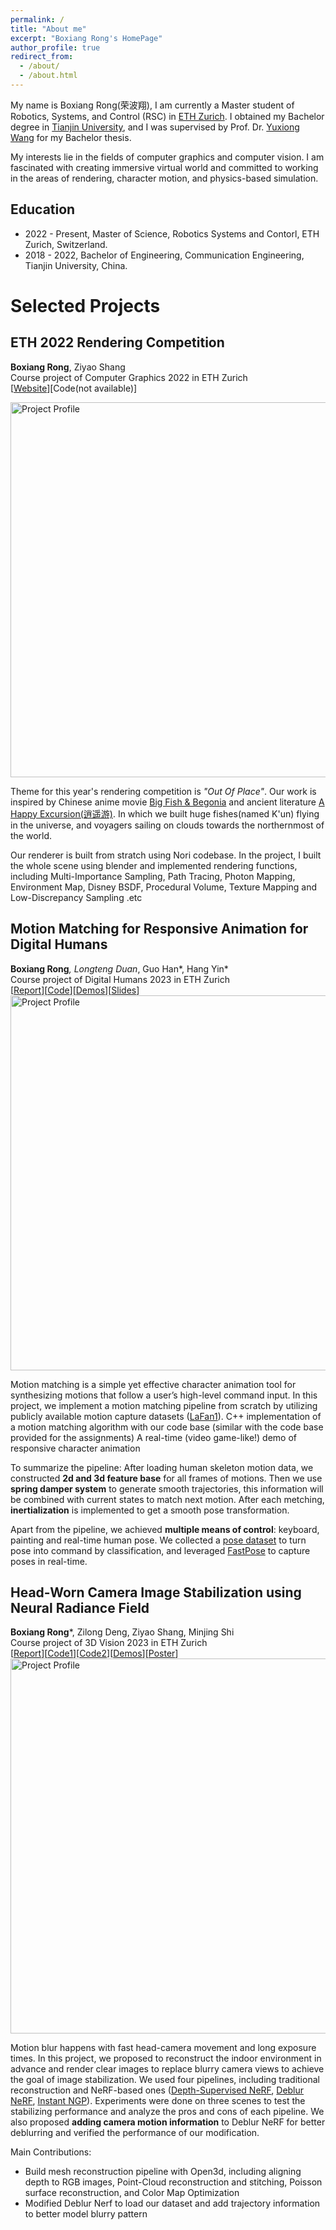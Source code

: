 ```yaml
---
permalink: /
title: "About me"
excerpt: "Boxiang Rong's HomePage"
author_profile: true
redirect_from: 
  - /about/
  - /about.html
---
```


My name is Boxiang Rong(荣波翔), I am currently a Master student of Robotics, Systems, and Control (RSC) in [ETH Zurich](https://ethz.ch/en.html). I obtained my Bachelor degree in [Tianjin University](http://www.tju.edu.cn/english/index.htm), and I was supervised by Prof. Dr. [Yuxiong Wang](https://yxw.web.illinois.edu/) for my Bachelor thesis.

My interests lie in the fields of computer graphics and computer vision. I am fascinated with creating immersive virtual world and committed to working in the areas of rendering, character motion, and physics-based simulation.

## Education

* 2022 - Present, Master of Science, Robotics Systems and Contorl, ETH Zurich, Switzerland.
* 2018 - 2022, Bachelor of Engineering, Communication Engineering, Tianjin University, China.



# Selected Projects
## ETH 2022 Rendering Competition
<strong>Boxiang Rong</strong>, Ziyao Shang  
Course project of Computer Graphics 2022 in ETH Zurich  
[[Website]()][Code(not available)]  
<!-- ![Project Profile](../images/rendering_competition.gif) -->
<img src="../images/rendering_competition.gif" alt="Project Profile" width="600px">  

Theme for this year's rendering competition is _"Out Of Place"_. Our work is inspired by Chinese anime movie [Big Fish & Begonia](https://www.imdb.com/title/tt1920885/) and ancient literature [A Happy Excursion(逍遥游)](https://link.springer.com/chapter/10.1007/978-3-662-48075-5_1). In which we built huge fishes(named K'un) flying in the universe, and voyagers sailing on clouds towards the northernmost of the world.

Our renderer is built from stratch using Nori codebase. In the project, I built the whole scene using blender and implemented rendering functions, including Multi-Importance Sampling, Path Tracing, Photon Mapping, Environment Map, Disney BSDF, Procedural Volume, Texture Mapping and Low-Discrepancy Sampling .etc


## Motion Matching for Responsive Animation for Digital Humans
<strong>Boxiang Rong</strong>*, Longteng Duan*, Guo Han*, Hang Yin*  
Course project of Digital Humans 2023 in ETH Zurich  
[[Report]()][[Code](https://github.com/Ribosome-rbx/Motion-Matching-for-Human-Skeleton)][[Demos](https://youtube.com/playlist?list=PLUffCQyBEYtYXr-pVqqUgSG1Ncxp4UzAb)][[Slides](https://docs.google.com/presentation/d/13Kz_PvJAkfzi9m_gFjUCRpPG92N0RBROceEzudvjc8I/edit?usp=sharing)]  
<img src="../images/dg.gif" alt="Project Profile" width="600px">

Motion matching is a simple yet effective character animation tool for synthesizing motions that follow a user’s high-level command input. In this project, we implement a motion matching pipeline from scratch by utilizing publicly available motion capture datasets ([LaFan1](https://github.com/ubisoft/ubisoft-laforge-animation-dataset)).
C++ implementation of a motion matching algorithm with our code base (similar with the code base provided for the assignments)
A real-time (video game-like!) demo of responsive character animation  

To summarize the pipeline: After loading human skeleton motion data, we constructed **2d and 3d feature base** for all frames of motions. Then we use **spring damper system** to generate smooth trajectories, this information will be combined with current states to match next motion. After each metching, **inertialization** is implemented to get a smooth pose transformation.

Apart from the pipeline, we achieved **multiple means of control**: keyboard, painting and real-time human pose. We collected a [pose dataset](https://github.com/Ribosome-rbx/pose-classifier-on-fastpose) to turn pose into command by classification, and leveraged [FastPose](https://drnoodle.github.io/fastpose_html/) to capture poses in real-time. 
## Head-Worn Camera Image Stabilization using Neural Radiance Field
<strong>Boxiang Rong</strong>*, Zilong Deng, Ziyao Shang, Minjing Shi  
Course project of 3D Vision 2023 in ETH Zurich  
[[Report]()][[Code1](https://github.com/Ribosome-rbx/Color_Map_Optimization)][[Code2](https://github.com/Ribosome-rbx/TrajDeblur-NeRF)][[Demos](https://youtube.com/playlist?list=PLUffCQyBEYtbOQg4-66ZrcuNmsX0OXVKv)][[Poster](https://docs.google.com/presentation/d/1ka6ztHGhPxwDq_VgpPXk0cOhuihfD-ee4sKPxdE_RLg/edit?usp=sharing)]  
<img src="../images/room.gif" alt="Project Profile" width="600px">  

Motion blur happens with fast head-camera movement and long exposure times. In this project, we proposed to reconstruct the indoor environment in advance and render clear images to replace blurry camera views to achieve the goal of image stabilization. We used four pipelines, including traditional reconstruction and NeRF-based ones ([Depth-Supervised NeRF](https://github.com/dunbar12138/DSNeRF), [Deblur NeRF](https://github.com/limacv/Deblur-NeRF), [Instant NGP](https://github.com/NVlabs/instant-ngp)). Experiments were done on three scenes to test the stabilizing performance and analyze the pros and cons of each pipeline. We also proposed **adding camera motion information** to Deblur NeRF for better deblurring and verified the performance of our modification.

Main Contributions:
* Build mesh reconstruction pipeline with Open3d, including aligning depth to RGB images, Point-Cloud reconstruction and stitching, Poisson surface reconstruction, and Color Map Optimization
* Modified Deblur Nerf to load our dataset and add trajectory information to better model blurry pattern

